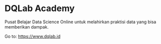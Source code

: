 # DQLab Academy
Pusat Belajar Data Science Online untuk melahirkan praktisi data yang bisa memberikan dampak.

Go to: https://www.dqlab.id
